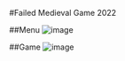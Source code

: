 #Failed Medieval Game 2022

##Menu
![image](https://github.com/fabianlanza/Medieval-Game-2022/assets/60055343/1a789cb6-f896-4578-9d90-4f9686fb20e7)

##Game
![image](https://github.com/fabianlanza/Medieval-Game-2022/assets/60055343/45468e51-edfb-448d-8219-fdbf823f3881)
